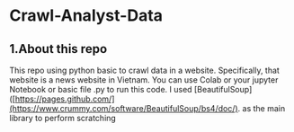 # Crawl-Analyst-Data

## 1.About this repo

This repo using python basic to crawl data in a website. Specifically, that website is a news website in Vietnam. You can use Colab or your jupyter Notebook or basic file .py to run this code. I used [BeautifulSoup]([https://pages.github.com/](https://www.crummy.com/software/BeautifulSoup/bs4/doc/). as the main library to perform scratching

